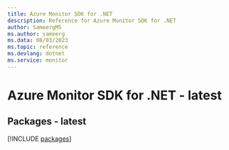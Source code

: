```yaml
---
title: Azure Monitor SDK for .NET
description: Reference for Azure Monitor SDK for .NET
author: SameergMS
ms.author: sameerg
ms.data: 08/03/2023
ms.topic: reference
ms.devlang: dotnet
ms.service: monitor
---
```

# Azure Monitor SDK for .NET - latest
## Packages - latest
[!INCLUDE [packages](monitor-index.md)]